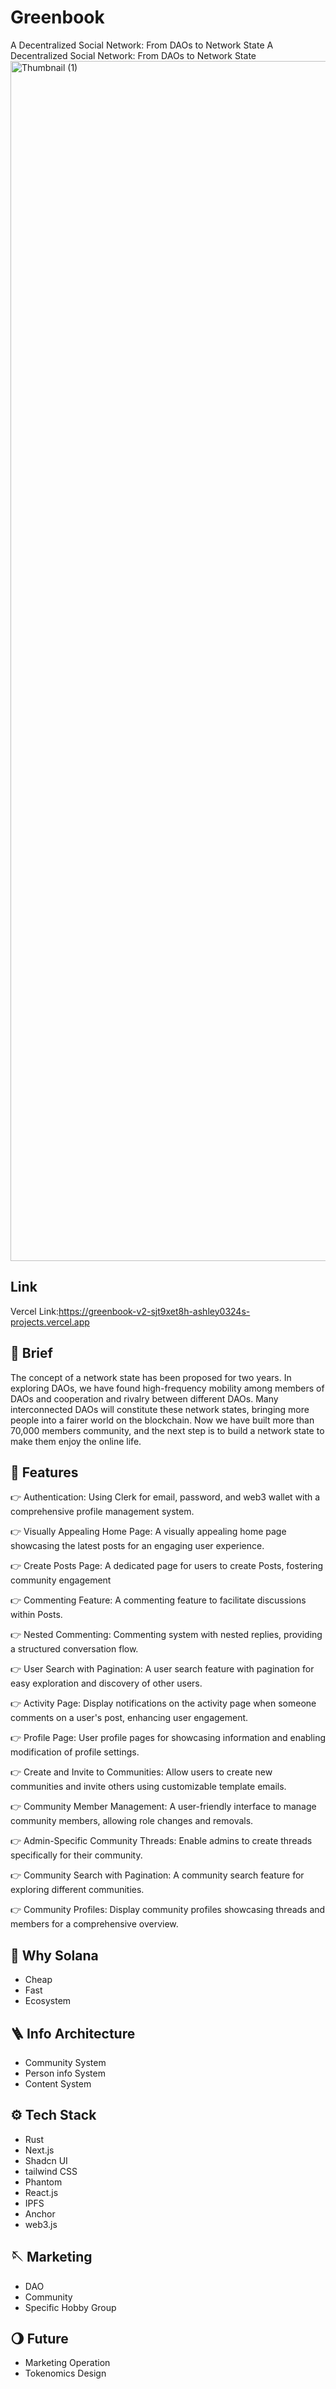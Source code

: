 # Greenbook
A Decentralized Social Network: From DAOs to Network State
A Decentralized Social Network: From DAOs to Network State
<img width="1920" alt="Thumbnail (1)" src="https://github.com/user-attachments/assets/f9430ab6-7163-4219-bf6d-b5cef78c7e57">

## Link
Vercel Link:https://greenbook-v2-sjt9xet8h-ashley0324s-projects.vercel.app

## 👋 Brief
The concept of a network state has been proposed for two years. In exploring DAOs, we have found high-frequency mobility among members of DAOs and cooperation and rivalry between different DAOs. Many interconnected DAOs will constitute these network states, bringing more people into a fairer world on the blockchain. Now we have built more than 70,000 members community, and the next step is to build a network state to make them enjoy the online life.

## 💎 Features
👉 Authentication: Using Clerk for email, password, and web3 wallet with a comprehensive profile management system.

👉 Visually Appealing Home Page: A visually appealing home page showcasing the latest posts for an engaging user experience.

👉 Create Posts Page: A dedicated page for users to create Posts, fostering community engagement

👉 Commenting Feature: A commenting feature to facilitate discussions within Posts.

👉 Nested Commenting: Commenting system with nested replies, providing a structured conversation flow.

👉 User Search with Pagination: A user search feature with pagination for easy exploration and discovery of other users.

👉 Activity Page: Display notifications on the activity page when someone comments on a user's post, enhancing user engagement.

👉 Profile Page: User profile pages for showcasing information and enabling modification of profile settings.

👉 Create and Invite to Communities: Allow users to create new communities and invite others using customizable template emails.

👉 Community Member Management: A user-friendly interface to manage community members, allowing role changes and removals.

👉 Admin-Specific Community Threads: Enable admins to create threads specifically for their community.

👉 Community Search with Pagination: A community search feature for exploring different communities.

👉 Community Profiles: Display community profiles showcasing threads and members for a comprehensive overview.

## 🧲  Why Solana
- Cheap
- Fast
- Ecosystem

## 🪜 Info Architecture
- Community System
- Person info System
- Content System

## ⚙️ Tech Stack
- Rust
- Next.js
- Shadcn UI
- tailwind CSS
- Phantom
- React.js
- IPFS
- Anchor
- web3.js

## 🪡 Marketing
- DAO
- Community
- Specific Hobby Group

## 🌖  Future
- Marketing Operation
- Tokenomics Design
